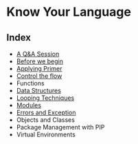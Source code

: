 # Know Your Language

## Index

- [A Q&A Session](./q-&-a.md)
- [Before we begin](./before-we-begin.md)
- [Applying Primer](./python-primer.md)
- [Control the flow](./flow-control.md)
- Functions
- [Data Structures](./data-structures.md)
- [Looping Techniques](./looping-techniques.md)
- [Modules](./modules.md)
- [Errors and Exception](./errors-and-exceptions.md)
- Objects and Classes
- Package Management with PIP
- Virtual Environments

